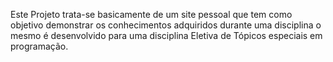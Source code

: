Este Projeto trata-se basicamente de um site pessoal que tem como objetivo demonstrar os conhecimentos adquiridos durante uma disciplina o mesmo é desenvolvido para uma disciplina Eletiva de Tópicos especiais em programação.

